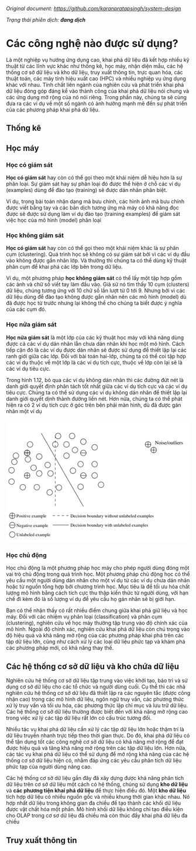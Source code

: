 _Original document: https://github.com/karanpratapsingh/system-design_

_Trạng thái phiên dịch: **đang dịch**_

# Các công nghệ nào được sử dụng?

Là một nghiệp vụ hướng ứng dụng cao, khai phá dữ liệu đã kết hợp nhiều kỹ thuật từ các lĩnh vực khác như thống kê, học máy, nhận diện mẫu, các hệ thống cơ sở dữ liệu và kho dữ liệu, truy xuất thông tin, trực quan hóa, các thuật toán, các máy tính hiệu xuất cao (HPC) và nhiều nghiệp vụ ứng dụng khác với nhau. Tính chất liên ngành của nghiên cứu và phát triển khai phá dữ liệu đóng góp đáng kể vào thành công của khai phá dữ liệu nói chung và các ứng dụng mở rộng của nó nói riêng. Trong phần này, chúng ta sẽ cùng đưa ra các ví dụ về một số ngành có ảnh hưởng mạnh mẽ đến sự phát triển của các phương pháp khai phá dữ liệu.

## Thống kê

## Học máy

### Học có giám sát

**Học có giám sát** hay còn có thể gọi theo một khái niệm dễ hiệu hơn là sự phân loại. Sự giám sát hay sự phân loại đó được thể hiện ở chỗ các ví dụ (examples) dùng để đào tạo (training) sẽ được dán nhãn phân biệt.

Ví dụ, trong bài toán nhận dạng mã bưu chính, các hình ảnh mã bưu chính được viết bằng tay và các bản dịch tương ứng mà máy có khả năng đọc được sẽ được sử dụng làm ví dụ đào tạo (training examples) để giám sát việc học của mô hình (model) phân loại

### Học không giám sát

**Học có giám sát** hay còn có thể gọi theo một khái niệm khác là sự phân cụm (clustering). Quá trình học sẽ không có sự giám sát bởi vì các ví dụ đầu vào không được gắn nhãn lớp. Và thường thì chúng ta có thể dùng kỹ thuật phân cụm để khai phá các lớp bên trong dữ liệu.

Ví dụ, một phương pháp **học không giám sát** có thể lấy một tập hợp gồm các ảnh và chữ số viết tay làm đầu vào. Giả sử nó tìm thấy 10 cụm (clusters) dữ liệu, chúng tương ứng với 10 chữ số lần lượt từ 0 tới 9. Nhưng bởi vì các dữ liệu dùng để đào tạo không được gắn nhãn nên các mô hình (model) dù đã được học từ trước nhưng lại không thể cho chúng ta biết được ý nghĩa của các cụm đó.

### Học nửa giám sát

**Học nửa giám sát** là một lớp của các kỹ thuật học máy với khả năng dùng được cả các ví dụ dán nhãn lẫn chưa dán nhãn khi học một mô hình. Cách tiếp cận đó là các ví dụ được dán nhãn sẽ được sử dụng để thiết lập lại các ranh giới giữa các lớp. Đối với bài toán hai-lớp, chúng ta có thể coi tập hợp các ví dụ thuộc về một lớp là các ví dụ tích cực, thuộc về lớp còn lại sẽ là các ví dụ tiêu cực.

Trong hình 1.12, bỏ qua các ví dụ không dán nhãn thì các đường đứt nét là danh giới quyết định phân tách tốt nhất giữa các ví dụ tích cực và các ví dụ tiêu cực. Chúng ta có thể sử dụng các ví dụ không dán nhãn để thiết lập lại danh giới quyết dịnh thành đường liền nét. Hơn nữa, chúng ta có thể phát hiện ra có 2 ví dụ tích cực ở góc trên bên phải màn hình, dù đã được gán nhãn một ví dụ

![Untitled](images/Untitled.png)

### Học chủ động

Học chủ động là một phương pháp học máy cho phép người dùng đóng một vai trò chủ động trong quá trình học. Một phương pháp chủ động học có thể yêu cầu một người dùng dán nhãn cho một ví dụ từ các ví dụ chưa dán nhãn hoặc từ nguồn tổng hợp bởi chương trình học. Mục tiêu là để tối ưu hóa chất lượng mô hình bằng cách tích cực thu thập kiến thức từ người dùng, với hạn chế đi kèm đó là số lượng ví dụ để yêu cầu họ gán nhãn sẽ bị giới hạn.

Bạn có thể nhận thấy có rất nhiều điểm chung giữa khai phá giữ liệu và học máy. Đối với các nhiệm vụ phân loại (classification) và phân cụm (clustering), nghiên cứu về học máy thường tập trung vào độ chính xác của mô hình. Ngoài độ chính xác, nghiên cứu khai phá dữ liệu còn chú trọng vào độ hiệu quả và khả năng mở rộng của các phương pháp khai phá trên các tập dữ liệu lớn, cũng như cách xử lý các loại dữ liệu phức tạp và khám phá các phương pháp mới, có khả năng thay thế.

## Các hệ thống cơ sở dữ liệu và kho chứa dữ liệu

Nghiên cứu hệ thống cơ sở dữ liệu tập trung vào việc khởi tạo, bảo trì và sử dụng cơ sở dữ liệu cho các tổ chức và người dùng cuối. Cụ thể thì các nhà nghiên cứu hệ thống cơ sở dữ liệu đã thiết lập ra các nguyên tắc (được công nhận cao) trong các mô hình dữ liệu, ngôn ngữ truy vấn, các phương thức xử lý truy vấn và tối ưu hóa, các phương thức lập chỉ mục và lưu trữ dữ liệu. Các hệ thống cơ sở dữ liệu thường được biết đến với khả năng mở rộng cao trong việc xử lý các tập dữ liệu rất lớn có cấu trúc tương đối.

Nhiều tác vụ khai phá dữ liệu cần xử lý các tập dữ liệu lớn hoặc thậm trí là dữ liệu truyền nhanh trực tiếp theo thời gian thực. Do đó, khai phá dữ liệu có thể tận dụng tốt các công nghệ cơ sở dữ liệu có khả năng mở rộng để đạt được hiệu quả và tăng khả năng mở rộng trên các tập dữ liệu lớn. Hơn nữa, các tác vụ khai phá dữ liệu có thể sử dụng để mở rộng khả năng của các hệ thống cơ sở dữ liệu hiện có, nhằm đáp ứng các yêu cầu phân tích dữ liệu phức tạp của người dùng nâng cao.

Các hệ thống cơ sở dữ liệu gần đây đã xây dựng được khả năng phân tích dữ liệu trên cơ sở dữ liệu một cách có hệ thống, chúng sử dụng **kho dữ liệu** và **các phương tiện khai phá dữ liệu** để thực hiện điều đó. Một **kho dữ liệu** tích hợp dữ liệu có nhiều nguồn gốc và nhiều khung thời gian khác nhau. Nó hợp nhất dữ liệu trong không gian đa chiều để tạo thành các khối dữ liệu được vật chất hóa một phần. Mô hình khối dữ liệu không chỉ tạo điều kiện cho OLAP trong cơ sơ dữ liệu đã chiều mà còn thúc đẩy khai phá dữ liệu đa chiều

## Truy xuất thông tin
